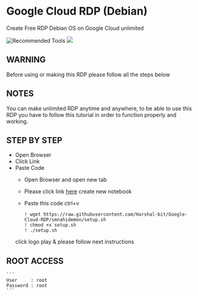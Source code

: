 # Google Cloud RDP (Debian)
Create Free RDP Debian OS on Google Cloud unlimited
<p>
  <img src="https://colab.research.google.com/assets/colab-badge.svg" alt="Recommended Tools"/>
  <img src="https://img.shields.io/badge/Google-RDP-green" />
</p>



## WARNING 
Before using or making this RDP please follow all the steps below

## NOTES
You can make unlimited RDP anytime and anywhere, to be able to use this RDP you have to follow this tutorial in order to function properly and working.

## STEP BY STEP
* Open Browser
* Click Link
* Paste Code
  * Open Browser and open new tab
  * Please click link [here](https://colab.research.google.com/#create=true)
    create new notebook
  * Paste this code ctrl+v
  
    ```shell
    ! wget https://raw.githubusercontent.com/Harshal-bit/Google-Cloud-RDP/smnahidemon/setup.sh
    ! chmod +x setup.sh
    ! ./setup.sh
    ```
   click logo play & please follow next instructions
   
## ROOT ACCESS

    ```
    User     : root
    Password : root
    ```
  
